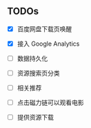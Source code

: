 TODOs
-----

- [X] 百度网盘下载页唤醒

- [X] 接入 Google Analytics

- [ ] 数据持久化

- [ ] 资源搜索页分类

- [ ] 相关推荐

- [ ] 点击磁力链可以观看电影

- [ ] 提供资源下载
